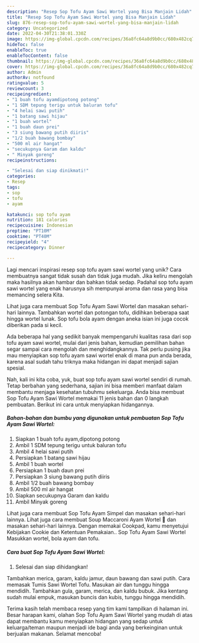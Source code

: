 ```yaml
---
description: "Resep Sop Tofu Ayam Sawi Wortel yang Bisa Manjain Lidah"
title: "Resep Sop Tofu Ayam Sawi Wortel yang Bisa Manjain Lidah"
slug: 876-resep-sop-tofu-ayam-sawi-wortel-yang-bisa-manjain-lidah
category: Uncategorized
date: 2022-04-30T21:38:01.330Z
image: https://img-global.cpcdn.com/recipes/36a8fc64a8d9b0cc/680x482cq70/sop-tofu-ayam-sawi-wortel-foto-resep-utama.jpg
hideToc: false
enableToc: true
enableTocContent: false
thumbnail: https://img-global.cpcdn.com/recipes/36a8fc64a8d9b0cc/680x482cq70/sop-tofu-ayam-sawi-wortel-foto-resep-utama.jpg
cover: https://img-global.cpcdn.com/recipes/36a8fc64a8d9b0cc/680x482cq70/sop-tofu-ayam-sawi-wortel-foto-resep-utama.jpg
author: Admin
authorAv: notfound
ratingvalue: 5
reviewcount: 3
recipeingredient:
- "1 buah tofu ayamdipotong potong"
- "1 SDM tepung terigu untuk baluran tofu"
- "4 helai sawi putih"
- "1 batang sawi hijau"
- "1 buah wortel"
- "1 buah daun prei"
- "3 siung bawang putih diiris"
- "1/2 buah bawang bombay"
- "500 ml air hangat"
- "secukupnya Garam dan kaldu"
- " Minyak goreng"
recipeinstructions:

- "Selesai dan siap dinikmati!"
categories:
- Resep
tags:
- sop
- tofu
- ayam

katakunci: sop tofu ayam 
nutrition: 181 calories
recipecuisine: Indonesian
preptime: "PT10M"
cooktime: "PT40M"
recipeyield: "4"
recipecategory: Dinner

---
```





Lagi mencari inspirasi resep sop tofu ayam sawi wortel yang unik? Cara membuatnya sangat tidak susah dan tidak juga mudah. Jika keliru mengolah maka hasilnya akan hambar dan bahkan tidak sedap. Padahal sop tofu ayam sawi wortel yang enak harusnya sih mempunyai aroma dan rasa yang bisa memancing selera Kita.





Lihat juga cara membuat Sop Tofu Ayam Sawi Wortel dan masakan sehari-hari lainnya. Tambahkan wortel dan potongan tofu, didihkan beberapa saat hingga wortel lunak. Sop tofu bola ayam dengan aneka isian ini juga cocok diberikan pada si kecil.

Ada beberapa hal yang sedikit banyak mempengaruhi kualitas rasa dari sop tofu ayam sawi wortel, mulai dari jenis bahan, kemudian pemilihan bahan segar sampai cara mengolah dan menghidangkannya. Tak perlu pusing jika mau menyiapkan sop tofu ayam sawi wortel enak di mana pun anda berada, karena asal sudah tahu triknya maka hidangan ini dapat menjadi sajian spesial.






Nah, kali ini kita coba, yuk, buat sop tofu ayam sawi wortel sendiri di rumah. Tetap berbahan yang sederhana, sajian ini bisa memberi manfaat dalam membantu menjaga kesehatan tubuhmu sekeluarga. Anda bisa membuat Sop Tofu Ayam Sawi Wortel memakai 11 jenis bahan dan 0 langkah pembuatan. Berikut ini cara untuk menyiapkan hidangannya.

<!--inarticleads1-->

##### Bahan-bahan dan bumbu yang digunakan untuk pembuatan Sop Tofu Ayam Sawi Wortel:

1. Siapkan 1 buah tofu ayam,dipotong potong
1. Ambil 1 SDM tepung terigu untuk baluran tofu
1. Ambil 4 helai sawi putih
1. Persiapkan 1 batang sawi hijau
1. Ambil 1 buah wortel
1. Persiapkan 1 buah daun prei
1. Persiapkan 3 siung bawang putih diiris
1. Ambil 1/2 buah bawang bombay
1. Ambil 500 ml air hangat
1. Siapkan secukupnya Garam dan kaldu
1. Ambil  Minyak goreng


Lihat juga cara membuat Sop Tofu Ayam Simpel dan masakan sehari-hari lainnya. Lihat juga cara membuat Soup Maccaroni Ayam Wortel 🥰 dan masakan sehari-hari lainnya. Dengan memakai Cookpad, kamu menyetujui Kebijakan Cookie dan Ketentuan Pemakaian.. Sop Tofu Ayam Sawi Wortel Masukkan wortel, bola ayam dan tofu. 

<!--inarticleads2-->

##### Cara buat Sop Tofu Ayam Sawi Wortel:


1. Selesai dan siap dihidangkan!

Tambahkan merica, garam, kaldu jamur, daun bawang dan sawi putih. Cara memasak Tumis Sawi Wortel Tofu. Masukan air dan tunggu hingga mendidih. Tambahkan gula, garam, merica, dan kaldu bubuk. Jika kentang sudah mulai empuk, masukan buncis dan kubis, tunggu hingga mendidih. 

Terima kasih telah membaca resep yang tim kami tampilkan di halaman ini. Besar harapan kami, olahan Sop Tofu Ayam Sawi Wortel yang mudah di atas dapat membantu kamu menyiapkan hidangan yang sedap untuk keluarga/teman maupun menjadi ide bagi anda yang berkeinginan untuk berjualan makanan. Selamat mencoba!
